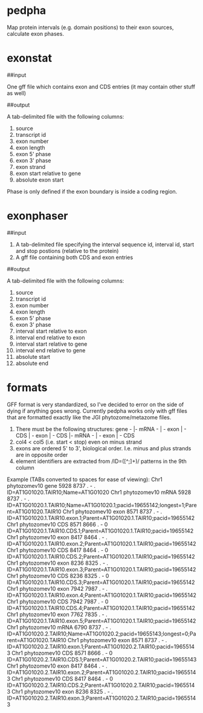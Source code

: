 pedpha
======

Map protein intervals (e.g. domain positions) to their exon sources, calculate
exon phases.

exonstat
========

##input

One gff file which contains exon and CDS entries (it may contain other stuff as well)

##output

A tab-delimited file with the following columns:
 1. source
 1. transcript id
 1. exon number
 1. exon length
 1. exon 5' phase
 1. exon 3' phase
 1. exon strand
 1. exon start relative to gene
 1. absolute exon start

Phase is only defined if the exon boundary is inside a coding region.

exonphaser
==========

##input

 1. A tab-delimited file specifying the interval sequence id, interval id, start and stop postions (relative to the protein)
 1. A gff file containing both CDS and exon entries


##output

A tab-delimited file with the following columns:
 1. source 
 1. transcript id
 1. exon number
 1. exon length
 1. exon 5' phase
 1. exon 3' phase
 1. interval start relative to exon
 1. interval end relative to exon
 1. interval start relative to gene
 1. interval end relative to gene
 1. absolute start
 1. absolute end

formats
=======

GFF format is very standardized, so I've decided to error on the side of dying
if anything goes wrong. Currently pedpha works only with gff files that are
formatted exactly like the JGI phytozome/metazome files.

1) There must be the following structures:
gene -
     |- mRNA -
             | - exon
             | - CDS
             | - exon
             | - CDS
     |- mRNA -
             | - exon
             | - CDS
2) col4 < col5 (i.e. start < stop) even on minus strand
3) exons are ordered 5' to 3', biological order. I.e. minus and plus strands are in opposite order
4) element identifiers are extracted from /ID=([^;]+)/ patterns in the 9th column

Example (TABs converted to spaces for ease of viewing):
Chr1  phytozomev10  gene             5928  8737  .  -  .  ID=AT1G01020.TAIR10;Name=AT1G01020
Chr1  phytozomev10  mRNA             5928  8737  .  -  .  ID=AT1G01020.1.TAIR10;Name=AT1G01020.1;pacid=19655142;longest=1;Parent=AT1G01020.TAIR10
Chr1  phytozomev10  exon             8571  8737  .  -  .  ID=AT1G01020.1.TAIR10.exon.1;Parent=AT1G01020.1.TAIR10;pacid=19655142
Chr1  phytozomev10  CDS              8571  8666  .  -  0  ID=AT1G01020.1.TAIR10.CDS.1;Parent=AT1G01020.1.TAIR10;pacid=19655142
Chr1  phytozomev10  exon             8417  8464  .  -  .  ID=AT1G01020.1.TAIR10.exon.2;Parent=AT1G01020.1.TAIR10;pacid=19655142
Chr1  phytozomev10  CDS              8417  8464  .  -  0  ID=AT1G01020.1.TAIR10.CDS.2;Parent=AT1G01020.1.TAIR10;pacid=19655142
Chr1  phytozomev10  exon             8236  8325  .  -  .  ID=AT1G01020.1.TAIR10.exon.3;Parent=AT1G01020.1.TAIR10;pacid=19655142
Chr1  phytozomev10  CDS              8236  8325  .  -  0  ID=AT1G01020.1.TAIR10.CDS.3;Parent=AT1G01020.1.TAIR10;pacid=19655142
Chr1  phytozomev10  exon             7942  7987  .  -  .  ID=AT1G01020.1.TAIR10.exon.4;Parent=AT1G01020.1.TAIR10;pacid=19655142
Chr1  phytozomev10  CDS              7942  7987  .  -  0  ID=AT1G01020.1.TAIR10.CDS.4;Parent=AT1G01020.1.TAIR10;pacid=19655142
Chr1  phytozomev10  exon             7762  7835  .  -  .  ID=AT1G01020.1.TAIR10.exon.5;Parent=AT1G01020.1.TAIR10;pacid=19655142
Chr1  phytozomev10  mRNA             6790  8737  .  -  .  ID=AT1G01020.2.TAIR10;Name=AT1G01020.2;pacid=19655143;longest=0;Parent=AT1G01020.TAIR10
Chr1  phytozomev10  exon             8571  8737  .  -  .  ID=AT1G01020.2.TAIR10.exon.1;Parent=AT1G01020.2.TAIR10;pacid=19655143
Chr1  phytozomev10  CDS              8571  8666  .  -  0  ID=AT1G01020.2.TAIR10.CDS.1;Parent=AT1G01020.2.TAIR10;pacid=19655143
Chr1  phytozomev10  exon             8417  8464  .  -  .  ID=AT1G01020.2.TAIR10.exon.2;Parent=AT1G01020.2.TAIR10;pacid=19655143
Chr1  phytozomev10  CDS              8417  8464  .  -  0  ID=AT1G01020.2.TAIR10.CDS.2;Parent=AT1G01020.2.TAIR10;pacid=19655143
Chr1  phytozomev10  exon             8236  8325  .  -  .  ID=AT1G01020.2.TAIR10.exon.3;Parent=AT1G01020.2.TAIR10;pacid=19655143

